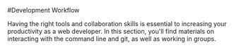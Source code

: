 #Development Workflow

Having the right tools and collaboration skills is essential to increasing your productivity as a web developer. In this section, you'll find materials on interacting with the command line and git, as well as working in groups.
